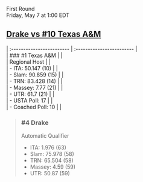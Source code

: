 First Round  
Friday, May 7 at 1:00 EDT
## [Drake vs #10 Texas A&M](https://www.ncaa.com/game/5833674) 

| :------------------------ | :------------------------ |  
| ### #1 Texas A&M          | |  
| Regional Host             | |  
| - ITA: 50.147 (10)        | |  
| - Slam: 90.859 (15)       | |  
| - TRN: 83.428 (14)        | |  
| - Massey: 7.77 (21)       | |  
| - UTR: 61.7 (21)          | |  
| - USTA Poll: 17           | |  
| - Coached Poll: 10        | |  

> ### #4 Drake  
> Automatic Qualifier  
> - ITA: 1.976 (63)  
> - Slam: 75.978 (58)  
> - TRN: 65.504 (58)  
> - Massey: 4.59 (59)  
> - UTR: 50.87 (59)  